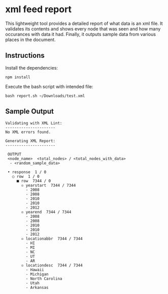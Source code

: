 # xml feed report

This lightweight tool provides a detailed report of what data is an xml file. It validates its contents and shows every node that was seen and how many occurances with data it had. Finally, it outputs sample data from various places in the document.

## Instructions

Install the dependencies:

```npm install```

Execute the bash script with intended file:

```bash report.sh ~/Downloads/test.xml```

## Sample Output

```
Validating with XML Lint:
----------------------
No XML errors found.

Generating XML Report:
----------------------

 OUTPUT
 <node_name>  <total_nodes> / <total_nodes_with_data>
  - <random_sample_data>

 • response  1 / 0
   ○ row  1 / 0
     ■ row  7344 / 0
       ▫ yearstart  7344 / 7344
         - 2008
         - 2008
         - 2010
         - 2010
         - 2012
       ▫ yearend  7344 / 7344
         - 2008
         - 2008
         - 2010
         - 2010
         - 2012
       ▫ locationabbr  7344 / 7344
         - HI
         - MI
         - NC
         - UT
         - AR
       ▫ locationdesc  7344 / 7344
         - Hawaii
         - Michigan
         - North Carolina
         - Utah
         - Arkansas
```

